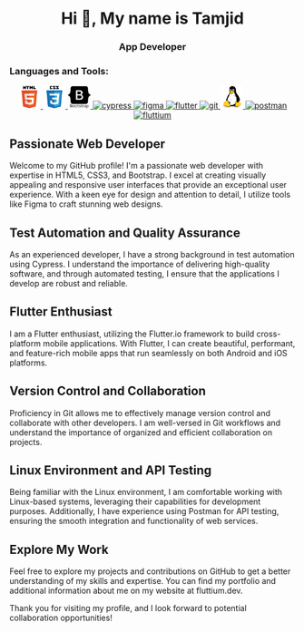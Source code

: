 <h1 align="center">Hi 👋, My name is Tamjid</h1>
<h3 align="center">App Developer</h3>

<h3 align="left">Languages and Tools:</h3>

<p align="center"> 
<a href="https://www.w3.org/html/" target="_blank" rel="noreferrer"> <img src="https://raw.githubusercontent.com/devicons/devicon/master/icons/html5/html5-original-wordmark.svg" alt="html5" width="40" height="40"/> </a> <a href="https://www.w3schools.com/css/" target="_blank" rel="noreferrer"> <img src="https://raw.githubusercontent.com/devicons/devicon/master/icons/css3/css3-original-wordmark.svg" alt="css3" width="40" height="40"/> </a> <a href="https://getbootstrap.com" target="_blank" rel="noreferrer"> <img src="https://raw.githubusercontent.com/devicons/devicon/master/icons/bootstrap/bootstrap-plain-wordmark.svg" alt="bootstrap" width="40" height="40"/> </a> <a href="https://www.cypress.io" target="_blank" rel="noreferrer"> <img src="https://raw.githubusercontent.com/simple-icons/simple-icons/6e46ec1fc23b60c8fd0d2f2ff46db82e16dbd75f/icons/cypress.svg" alt="cypress" width="40" height="40"/> </a> <a href="https://www.figma.com/" target="_blank" rel="noreferrer"> <img src="https://www.vectorlogo.zone/logos/figma/figma-icon.svg" alt="figma" width="40" height="40"/> </a> <a href="https://flutter.dev" target="_blank" rel="noreferrer"> <img src="https://www.vectorlogo.zone/logos/flutterio/flutterio-icon.svg" alt="flutter" width="40" height="40"/> </a> <a href="https://git-scm.com/" target="_blank" rel="noreferrer"> <img src="https://www.vectorlogo.zone/logos/git-scm/git-scm-icon.svg" alt="git" width="40" height="40"/> </a> <a href="https://www.linux.org/" target="_blank" rel="noreferrer"> <img src="https://raw.githubusercontent.com/devicons/devicon/master/icons/linux/linux-original.svg" alt="linux" width="40" height="40"/> </a> <a href="https://postman.com" target="_blank" rel="noreferrer"> <img src="https://www.vectorlogo.zone/logos/getpostman/getpostman-icon.svg" alt="postman" width="40" height="40"/> </a> <a href="https://fluttium.dev" target="_blank" rel="noreferrer"> <img src="https://fluttium.dev/img/logo.svg" alt="fluttium" width="40" height="40"/> </a> 
</p>
<p>
	<div><h2>Passionate Web Developer</h2><p>Welcome to my GitHub profile! I'm a passionate web developer with expertise in HTML5, CSS3, and Bootstrap. I excel at creating visually appealing and responsive user interfaces that provide an exceptional user experience. With a keen eye for design and attention to detail, I utilize tools like Figma to craft stunning web designs.</p><h2>Test Automation and Quality Assurance</h2><p>As an experienced developer, I have a strong background in test automation using Cypress. I understand the importance of delivering high-quality software, and through automated testing, I ensure that the applications I develop are robust and reliable.</p><h2>Flutter Enthusiast</h2><p>I am a Flutter enthusiast, utilizing the Flutter.io framework to build cross-platform mobile applications. With Flutter, I can create beautiful, performant, and feature-rich mobile apps that run seamlessly on both Android and iOS platforms.</p><h2>Version Control and Collaboration</h2><p>Proficiency in Git allows me to effectively manage version control and collaborate with other developers. I am well-versed in Git workflows and understand the importance of organized and efficient collaboration on projects.</p><h2>Linux Environment and API Testing</h2><p>Being familiar with the Linux environment, I am comfortable working with Linux-based systems, leveraging their capabilities for development purposes. Additionally, I have experience using Postman for API testing, ensuring the smooth integration and functionality of web services.</p><h2>Explore My Work</h2><p>Feel free to explore my projects and contributions on GitHub to get a better understanding of my skills and expertise. You can find my portfolio and additional information about me on my website at fluttium.dev.</p><p>Thank you for visiting my profile, and I look forward to potential collaboration opportunities!</p></div>
</p>	
</p>

